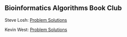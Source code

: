 ## Bioinformatics Algorithms Book Club

Steve Losh: [Problem Solutions](https://hg.stevelosh.com/bial/file)

Kevin West: [Problem Solutions](https://github.com/kevin-west-10x/bioinformatics-algorithms)
